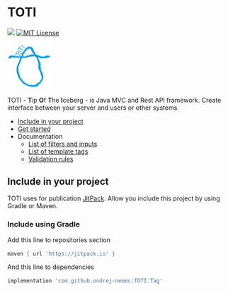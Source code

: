 # TOTI

[![](https://jitpack.io/v/ondrej-nemec/MVC.svg)](https://jitpack.io/#ondrej-nemec/MVC)
[![MIT License](http://img.shields.io/badge/license-MIT-green.svg) ](https://github.com/ondrej-nemec/MVC/blob/master/LICENSE)

<img src="logo.png" width="100">

TOTI - **T**ip **O**f **T**he **I**ceberg - is Java MVC and Rest API framework. Create interface between your server and users or other systems.

* [Include in your project](#include-in-your-project)
* [Get started](doc/get-started.md)
* Documentation
	* [List of filters and inputs](doc/controls.md)
	* [List of template tags](doc/tags.md)
	* [Validation rules](doc/validation-rules.md)
	
## Include in your project

TOTI uses for publication <a href="https://jitpack.io/">JitPack</a>. Allow you include this project by using Gradle or Maven.

### Include using Gradle

Add this line to repositories section
```gradle
maven { url 'https://jitpack.io' }
```
And this line to dependencies
```gradle
implementation 'com.github.ondrej-nemec:TOTI:Tag'
```